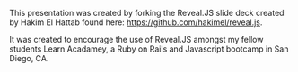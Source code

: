 This presentation was created by forking the Reveal.JS slide deck created by Hakim El Hattab found here: https://github.com/hakimel/reveal.js. 

It was created to encourage the use of Reveal.JS amongst my fellow students Learn Acadamey, a Ruby on Rails and Javascript bootcamp in San Diego, CA. 

